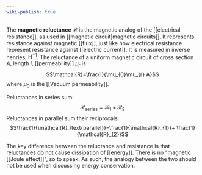```yaml
---
wiki-publish: true
---
```

The **magnetic reluctance** $\mathcal{R}$ is the magnetic analog of the [[electrical resistance]], as used in [[magnetic circuit|magnetic circuits]]. It represents resistance against magnetic [[flux]], just like how electrical resistance represent resistance against [[electric current]]. It is measured in inverse henries, $\text{H}^{-1}$. The reluctance of a uniform magnetic circuit of cross section $A$, length $l$, [[permeability]] $\mu_{r}$ is
$$\mathcal{R}=\frac{l}{\mu_{0}\mu_{r} A}$$
where $\mu_{0}$ is the [[Vacuum permeability]].

Reluctances in series sum:
$$\mathcal{R}_\text{series}=\mathcal{R}_{1}+\mathcal{R}_{2}$$
Reluctances in parallel sum their reciprocals:
$$\frac{1}{\mathcal{R}_\text{parallel}}=\frac{1}{\mathcal{R}_{1}}+ \frac{1}{\mathcal{R}_{2}}$$

The key difference between the reluctance and resistance is that reluctances do not cause dissipation of [[energy]]. There is no "magnetic [[Joule effect]]", so to speak. As such, the analogy between the two should not be used when discussing energy conservation.